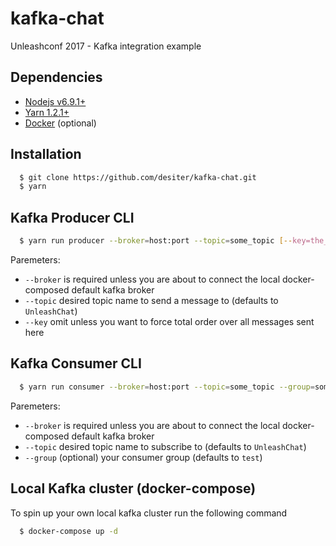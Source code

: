 # kafka-chat
Unleashconf 2017 - Kafka integration example

## Dependencies
  - [Nodejs v6.9.1+](https://nodejs.org/en/)
  - [Yarn 1.2.1+](https://yarnpkg.com/en/)
  - [Docker](https://docs.docker.com/engine/installation/) (optional)

## Installation
```sh
  $ git clone https://github.com/desiter/kafka-chat.git
  $ yarn
```

## Kafka Producer CLI
```sh
  $ yarn run producer --broker=host:port --topic=some_topic [--key=the_key]
```
Paremeters:
  - `--broker` is required unless you are about to connect the local docker-composed default kafka broker
  - `--topic` desired topic name to send a message to (defaults to `UnleashChat`)
  - `--key` omit unless you want to force total order over all messages sent here

## Kafka Consumer CLI
```sh
  $ yarn run consumer --broker=host:port --topic=some_topic --group=some_group
```

Paremeters:
  - `--broker` is required unless you are about to connect the local docker-composed default kafka broker
  - `--topic` desired topic name to subscribe to (defaults to `UnleashChat`)
  - `--group` (optional) your consumer group (defaults to `test`)

## Local Kafka cluster (docker-compose)
To spin up your own local kafka cluster run the following command
```sh
  $ docker-compose up -d
```
